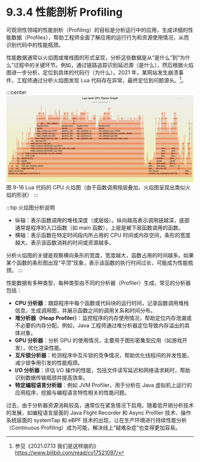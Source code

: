 # 9.3.4 性能剖析 Profiling

可观测性领域的性能剖析（Profiling）的目标是分析运行中的应用，生成详细的性能数据（Profiles），帮助工程师全面了解应用的运行行为和资源使用情况，从而识别代码中的性能瓶颈。

性能数据通常以火焰图或堆栈图的形式呈现，分析这些数据是从“是什么”到“为什么”过程中的关键环节。例如，通过链路追踪识别延迟源（是什么），然后根据火焰图进一步分析，定位到具体的代码行（为什么）。2021 年，某网站发生崩溃事件，工程师通过分析火焰图发现 Lua 代码存在异常，最终定位到问题源头。[^1]。

:::center
  ![](../assets/lua-cpu-flame-graph.webp)<br/>
  图 9-16 Lua 代码的 CPU 火焰图（由于函数调用按层叠加，火焰图呈现出类似火焰的形状）
:::

:::tip 火焰图分析说明

- 纵轴：表示函数调用的堆栈深度（或层级）。纵向越高表示调用链越深，底部通常是程序的入口函数（如 main 函数），上层是被下层函数调用的函数。
- 横轴：表示函数在特定时间段内所占用的 CPU 时间或内存空间，条形的宽度越大，表示该函数消耗的时间或资源越多。

分析火焰图的关键是观察横向条形的宽度，宽度越大，函数占用的时间越多。如果某个函数的条形图出现“平顶”现象，表示该函数的执行时间过长，可能成为性能瓶颈。
:::

性能数据有多种类型，每种类型由不同的分析器（Profiler）生成，常见的分析器包括：

- **CPU 分析器**：跟踪程序中每个函数或代码块的运行时间，记录函数调用堆栈信息，生成调用图，并展示函数之间的调用关系和时间分布。
- **堆分析器（Heap Profiler）**：监控程序的内存使用情况，帮助定位内存泄漏或不必要的内存分配。例如，Java 工程师通过堆分析器定位导致内存溢出的具体对象。
- **GPU 分析器**：分析 GPU 的使用情况，主要用于图形密集型应用（如游戏开发），优化渲染性能。
- **互斥锁分析器**：检测程序中互斥锁的竞争情况，帮助优化线程间的并发性能，减少锁争用引发的性能瓶颈。
- **I/O 分析器**：评估 I/O 操作的性能，包括文件读写延迟和网络请求耗时，帮助识别数据传输瓶颈并提高效率。
- **特定编程语言分析器**：例如 JVM Profiler，用于分析在 Java 虚拟机上运行的应用程序，挖掘与编程语言特性相关的性能问题。

过去，由于分析器资源消耗较高，通常仅在紧急情况下启用。随着低开销分析技术的发展，如编程语言层面的 Java Flight Recorder 和 Async Profiler 技术、操作系统层面的 systemTap 和 eBPF 技术的出现，让在生产环境进行持续性能分析（Continuous Profiling）成为可能，解决线上“疑难杂症”也变得更加容易。

[^1]: 参见《2021.07.13 我们是这样崩的》https://www.bilibili.com/read/cv17521097/

